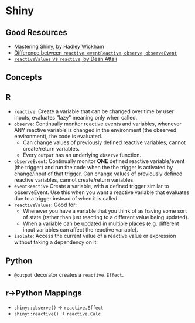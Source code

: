 # Shiny

## Good Resources

* [Mastering Shiny, by Hadley Wickham](https://mastering-shiny.org/index.html)
* [Difference between `reactive`, `eventReactive`, `observe`, `observeEvent`](https://stackoverflow.com/a/53016939/7133282)
* [`reactiveValues` vs `reactive`, by Dean Attali](https://stackoverflow.com/a/39440482/7133282)

## Concepts

## R

* `reactive`: Create a variable that can be changed over time by user inputs, evaluates "lazy" meaning only when called.
* `observe`: Continually monitor reactive events and variables, whenever ANY reactive variable is changed in the environment (the observed environment), the code is evaluated.
  * Can change values of previously defined reactive variables, cannot create/return variables.
  * Every `output` has an underlying `observe` function.
* `observeEvent`: Continually monitor **ONE** defined reactive variable/event (the trigger) and run the code when the the trigger is activated by change/input of that trigger. Can change values of previously defined reactive variables, cannot create/return variables.
* `eventReactive` Create a variable, with a defined trigger similar to observeEvent. Use this when you want a reactive variable that evaluates due to a trigger instead of when it is called.
* `reactiveValues`: Good for:
  * Whenever you have a variable that you think of as having some sort of state (rather than just reacting to a different value being updated).
  * When a variable can be updated in multiple places (e.g. different input variables can affect the reactive variable).
* `isolate`: Access the current value of a reactive value or expression without taking a dependency on it:

## Python

* `@output` decorator creates a `reactive.Effect`.

## r->Python Mappings

* `shiny::observe()` -> `reactive.Effect`
* `shiny::reactive()` -> `reactive.Calc`
